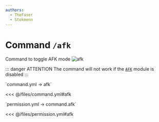 ```yaml
---
authors:
  - TheFaser
  - Stokmenn
---
```


# Command `/afk`

Command to toggle AFK mode
![afk](/afkglobalmessage.png)

::: danger ATTENTION
The command will not work if the [`AFK`](/docs/message/afk/) module is disabled
:::

[//]: # (command.yml)
<!--@include: @/parts/words.md#setting-->
<!--@include: @/parts/words.md#path--> `command.yml → afk`
<!--@include: @/parts/words.md#default-->
<<< @/files/command.yml#afk

<!--@include: @/parts/enable.md-->
<!--@include: @/parts/aliases.md-->
<!--@include: @/parts/cooldown.md-->
<!--@include: @/parts/sound.md-->

[//]: # (permission.yml)
<!--@include: @/parts/words.md#permission-->
<!--@include: @/parts/words.md#path--> `permission.yml → command.afk`
<!--@include: @/parts/words.md#default-->
<<< @/files/permission.yml#afk

<!--@include: @/parts/permission/permissionTier3.md-->
<!--@include: @/parts/permission/cooldown.md-->
<!--@include: @/parts/permission/sound.md-->